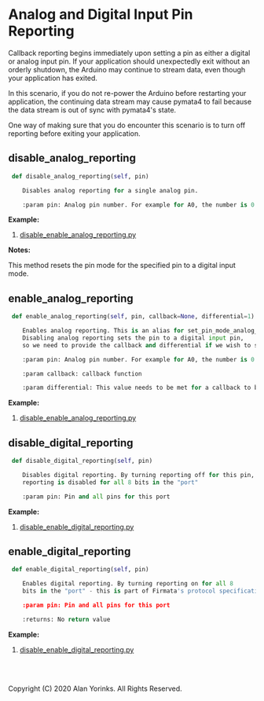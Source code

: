 # Analog and Digital Input Pin  Reporting

Callback reporting begins immediately upon setting a pin as either a digital or analog
input pin. If your application should unexpectedly exit without an orderly shutdown,
the Arduino may continue to stream data, even though your application has exited.

In this scenario, if you do not re-power the Arduino before restarting your application,
the continuing data stream may cause pymata4 to fail because the data stream is out
of sync with pymata4's state.

One way of making sure that you do encounter this scenario is to turn off
reporting before exiting your application.


## disable_analog_reporting

```python
 def disable_analog_reporting(self, pin)

    Disables analog reporting for a single analog pin.

    :param pin: Analog pin number. For example for A0, the number is 0.
```

**Example:**

1. [disable_enable_analog_reporting.py](https://github.com/MrYsLab/pymata4/blob/master/examples/disable_enable_analog_reporting.py) 

**Notes:**

This method resets the pin mode for the specified pin to a digital input
mode. 


## enable_analog_reporting
```python
 def enable_analog_reporting(self, pin, callback=None, differential=1)

    Enables analog reporting. This is an alias for set_pin_mode_analog_input. 
    Disabling analog reporting sets the pin to a digital input pin, 
    so we need to provide the callback and differential if we wish to specify it.

    :param pin: Analog pin number. For example for A0, the number is 0.

    :param callback: callback function

    :param differential: This value needs to be met for a callback to be invoked.
```

**Example:**

1. [disable_enable_analog_reporting.py](https://github.com/MrYsLab/pymata4/blob/master/examples/disable_enable_analog_reporting.py) 

## disable_digital_reporting
```python
 def disable_digital_reporting(self, pin)

    Disables digital reporting. By turning reporting off for this pin, 
    reporting is disabled for all 8 bits in the "port"

    :param pin: Pin and all pins for this port
```
**Example:**

1. [disable_enable_digital_reporting.py](https://github.com/MrYsLab/pymata4/blob/master/examples/disable_enable_analog_reporting.py) 

## enable_digital_reporting

```python
 def enable_digital_reporting(self, pin)

    Enables digital reporting. By turning reporting on for all 8 
    bits in the "port" - this is part of Firmata's protocol specification.

    :param pin: Pin and all pins for this port

    :returns: No return value

```
**Example:**

1. [disable_enable_digital_reporting.py](https://github.com/MrYsLab/pymata4/blob/master/examples/disable_enable_analog_reporting.py) 


<br>
<br>

Copyright (C) 2020 Alan Yorinks. All Rights Reserved.
